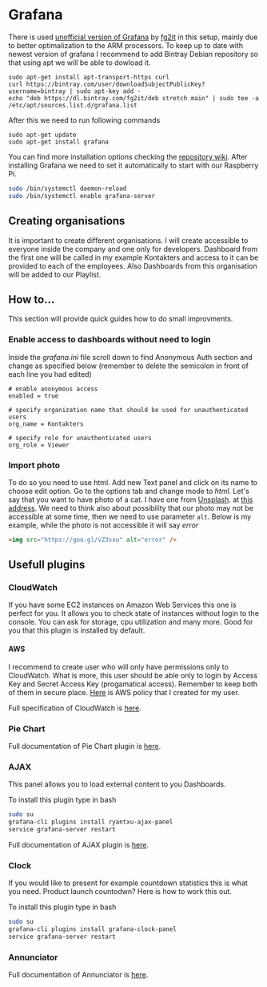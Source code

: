 # Grafana
There is used [unofficial version of Grafana](https://github.com/fg2it/grafana-on-raspberry) by [fg2it](https://github.com/fg2it) in this setup, mainly due to better optimalization to the ARM processors. To keep up to date with newest version of grafana I recommend to add Bintray Debian repository so that using apt we will be able to dowload it.
```
sudo apt-get install apt-transport-https curl
curl https://bintray.com/user/downloadSubjectPublicKey?username=bintray | sudo apt-key add -
echo "deb https://dl.bintray.com/fg2it/deb stretch main" | sudo tee -a /etc/apt/sources.list.d/grafana.list
```
After this we need to run following commands
```
sudo apt-get update
sudo apt-get install grafana
```
You can find more installation options checking the [repository wiki](https://github.com/fg2it/grafana-on-raspberry/wiki). After installing Grafana we need to set it automatically to start with our Raspberry Pi.
```bash
sudo /bin/systemctl daemon-reload
sudo /bin/systemctl enable grafana-server
```


## Creating organisations
It is important to create different organisations. I will create accessible to everyone inside the company and one only for developers. Dashboard from the first one will be called in my example Kontakters and access to it can be provided to each of the employees. Also Dashboards from this organisation will be added to our Playlist.

## How to...
This section will provide quick guides how to do small improvments.
### Enable access to dashboards without need to login
Inside the *grafana.ini* file scroll down to find Anonymous Auth section and change as specified below (remember to delete the semicolon in front of each line you had edited)
```
# enable anonymous access
enabled = true

# specify organization name that should be used for unauthenticated users
org_name = Kontakters

# specify role for unauthenticated users
org_role = Viewer
```

### Import photo
To do so you need to use html. Add new Text panel and click on its name to choose edit option. Go to the options tab and change mode to *html*. Let's say that you want to have photo of a cat. I have one from [Unsplash](www.unsplash.com). at [this address](https://images.unsplash.com/photo-1494256997604-768d1f608cac?auto=format&fit=crop&w=1101&q=60&ixid=dW5zcGxhc2guY29tOzs7Ozs%3D). We need to think also about possibility that our photo may not be accessible at some time, then we need to use parameter ```alt```. Below is my example, while the photo is not accessible it will say *error*
```html
<img src="https://goo.gl/vZ3sxu" alt="error" />
```

## Usefull plugins

### CloudWatch
If you have some EC2 instances on Amazon Web Services this one is perfect for you. It allows you to check state of instances without login to the console. You can ask for storage, cpu utilization and many more. Good for you that this plugin is installed by default.
#### AWS
I recommend to create user who will only have permissions only to CloudWatch. What is more, this user should be able only to login by Access Key and Secret Access Key (progamatical access). Remember to keep both of them in secure place. [Here](https://github.com/konradbjk/Grafana-on-Raspberry-Pi3/blob/master/docs/AWS_policy_CloudWatch.txt) is AWS policy that I created for my user.

Full specification of CloudWatch is [here](http://docs.grafana.org/features/datasources/cloudwatch/).

### Pie Chart

Full documentation of Pie Chart plugin is [here](https://grafana.com/plugins/grafana-piechart-panel).

### AJAX
This panel allows you to load external content to you Dashboards.

To install this plugin type in bash
```bash
sudo su
grafana-cli plugins install ryantxu-ajax-panel
service grafana-server restart
```

Full documentation of AJAX plugin is [here](https://grafana.com/plugins/ryantxu-ajax-panel).

### Clock
If you would like to present for example countdown statistics this is what you need. Product launch countodwn? Here is how to work this out.

To install this plugin type in bash
```bash
sudo su
grafana-cli plugins install grafana-clock-panel
service grafana-server restart
```
### Annunciator

Full documentation of Annunciator is [here](https://grafana.com/plugins/michaeldmoore-annunciator-panel).
